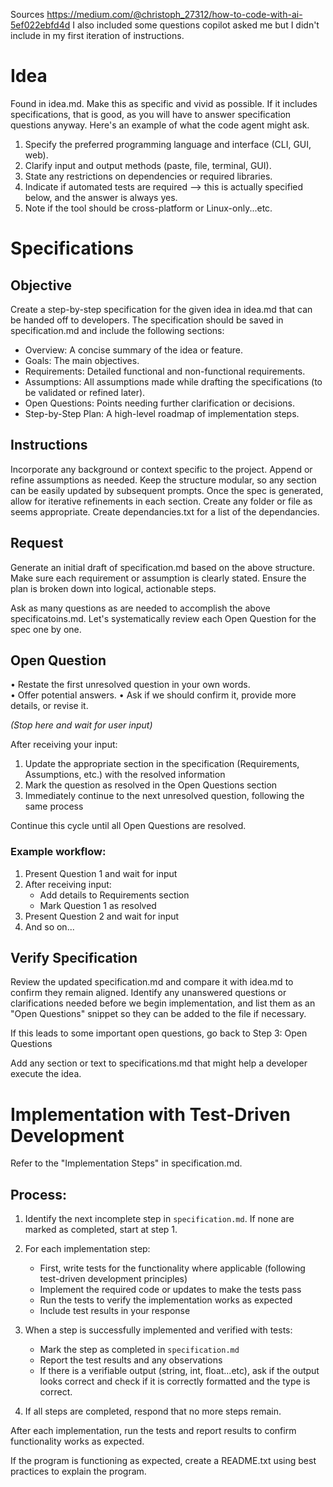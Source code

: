 Sources
https://medium.com/@christoph_27312/how-to-code-with-ai-5ef022ebfd4d
I also included some questions copilot asked me but I didn't include in my first iteration of instructions.

# Idea
Found in idea.md. Make this as specific and vivid as possible. If it includes specifications, that is good, as you will have to answer specification questions anyway. Here's an example of what the code agent might ask.

1. Specify the preferred programming language and interface (CLI, GUI, web).
2. Clarify input and output methods (paste, file, terminal, GUI).
3. State any restrictions on dependencies or required libraries.
4. Indicate if automated tests are required --> this is actually specified below, and the answer is always yes.
5. Note if the tool should be cross-platform or Linux-only...etc.

# Specifications
## Objective
Create a step-by-step specification for the given idea in idea.md that can be handed off to developers.
The specification should be saved in specification.md and include the following sections:

- Overview: A concise summary of the idea or feature.
- Goals: The main objectives.
- Requirements: Detailed functional and non-functional requirements.
- Assumptions: All assumptions made while drafting the specifications (to be validated or refined later).
- Open Questions: Points needing further clarification or decisions.
- Step-by-Step Plan: A high-level roadmap of implementation steps.

## Instructions
Incorporate any background or context specific to the project. Append or refine assumptions as needed.
Keep the structure modular, so any section can be easily updated by subsequent prompts.
Once the spec is generated, allow for iterative refinements in each section. Create any folder or file as seems appropriate.
Create dependancies.txt for a list of the dependancies.

## Request
Generate an initial draft of specification.md based on the above structure.
Make sure each requirement or assumption is clearly stated.
Ensure the plan is broken down into logical, actionable steps.

Ask as many questions as are needed to accomplish the above specificatoins.md.
Let's systematically review each Open Question for the spec one by one.

## Open Question
• Restate the first unresolved question in your own words.  
• Offer potential answers.
• Ask if we should confirm it, provide more details, or revise it.

*(Stop here and wait for user input)*

After receiving your input:
1. Update the appropriate section in the specification (Requirements, Assumptions, etc.) with the resolved information
2. Mark the question as resolved in the Open Questions section
3. Immediately continue to the next unresolved question, following the same process

Continue this cycle until all Open Questions are resolved.

### Example workflow:
1. Present Question 1 and wait for input
2. After receiving input:
   - Add details to Requirements section
   - Mark Question 1 as resolved
3. Present Question 2 and wait for input
4. And so on...

## Verify Specification
Review the updated specification.md and compare it with idea.md to confirm they remain aligned.
Identify any unanswered questions or clarifications needed before we begin implementation,
and list them as an "Open Questions" snippet so they can be added to the file if necessary.

If this leads to some important open questions, go back to Step 3: Open Questions

Add any section or text to specifications.md that might help a developer execute the idea.

# Implementation with Test-Driven Development

Refer to the "Implementation Steps" in specification.md.

## Process:

1. Identify the next incomplete step in `specification.md`. If none are marked as completed, start at step 1.

2. For each implementation step:
   - First, write tests for the functionality where applicable (following test-driven development principles)
   - Implement the required code or updates to make the tests pass
   - Run the tests to verify the implementation works as expected
   - Include test results in your response

3. When a step is successfully implemented and verified with tests:
   - Mark the step as completed in `specification.md`
   - Report the test results and any observations
   - If there is a verifiable output (string, int, float...etc), ask if the output looks correct and check if it is    correctly formatted and the type is correct.

4. If all steps are completed, respond that no more steps remain.

After each implementation, run the tests and report results to confirm functionality works as expected.

If the program is functioning as expected, create a README.txt using best practices to explain the program.
